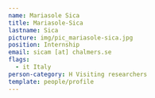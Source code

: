 ```yaml
---
name: Mariasole Sica
title: Mariasole-Sica
lastname: Sica
picture: img/pic_mariasole-sica.jpg
position: Internship
email: sicam [at] chalmers.se
flags:
  - it Italy
person-category: H Visiting researchers
template: people/profile
---
```

